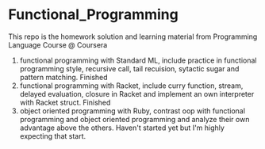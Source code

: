 # Functional_Programming
This repo is the homework solution and learning material from Programming Language Course @ Coursera

1. functional programming with Standard ML, include practice in functional programming style, recursive call, tail recuision, sytactic sugar and pattern matching. Finished
2. functional programming with Racket, include curry function, stream, delayed evaluation, closure in Racket and implement an own interpreter with Racket struct. Finished
3. object oriented programming with Ruby, contrast oop with functional programming and object oriented programming and analyze their own advantage above the others. Haven't started yet but I'm highly expecting that start.
